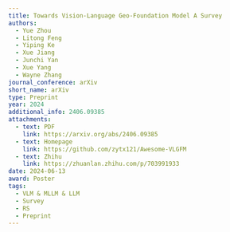 ```yaml
---
title: Towards Vision-Language Geo-Foundation Model A Survey
authors:
  - Yue Zhou
  - Litong Feng
  - Yiping Ke
  - Xue Jiang
  - Junchi Yan
  - Xue Yang
  - Wayne Zhang
journal_conference: arXiv
short_name: arXiv
type: Preprint
year: 2024
additional_info: 2406.09385
attachments:
  - text: PDF
    link: https://arxiv.org/abs/2406.09385
  - text: Homepage
    link: https://github.com/zytx121/Awesome-VLGFM
  - text: Zhihu
    link: https://zhuanlan.zhihu.com/p/703991933
date: 2024-06-13
award: Poster
tags:
  - VLM & MLLM & LLM
  - Survey
  - RS
  - Preprint
---
```

